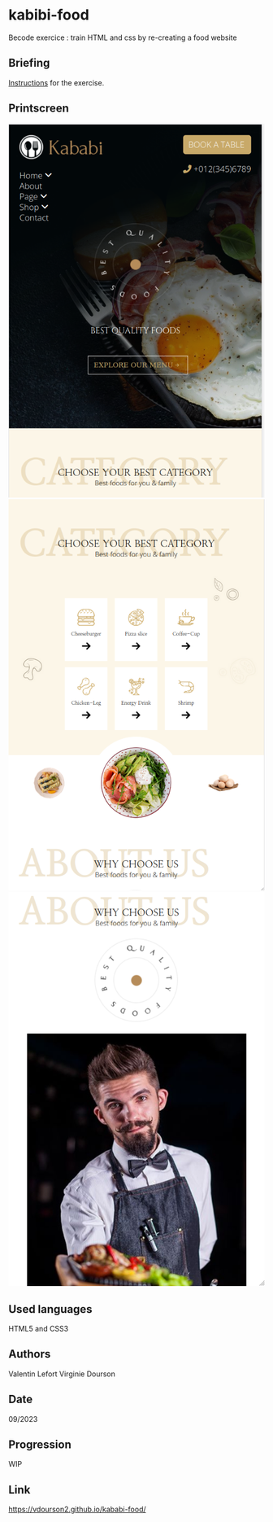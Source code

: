 # kabibi-food
Becode exercice : train HTML and css by re-creating a food website

## Briefing
[Instructions](https://github.com/becodeorg/CRL-KELLER-6/blob/main/1.TRAIL/1.The-Field/4.HTML-CSS/2.kababi/readme.md) for the exercise.

## Printscreen
![First part mobile](assets/img/printscreenProject/Mobile1.png)
![Second part mobile](assets/img/printscreenProject/Mobile2.png)
![Third part mobile](assets/img/printscreenProject/mobile3.png)

## Used languages
HTML5 and CSS3

## Authors
Valentin Lefort
Virginie Dourson

## Date
09/2023

## Progression
WIP

## Link
https://vdourson2.github.io/kababi-food/
